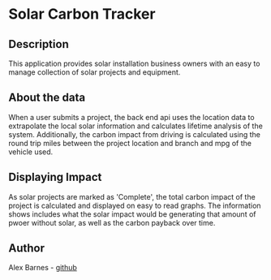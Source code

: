 # Solar Carbon Tracker

## Description

This application provides solar installation business owners with an easy to manage collection of solar projects and equipment.

## About the data

When a user submits a project, the back end api uses the location data to extrapolate the local solar information and calculates lifetime analysis of the system.  Additionally, the carbon impact from driving is calculated using the round trip miles between the project location and branch and mpg of the vehicle used.

## Displaying Impact

As solar projects are marked as 'Complete', the total carbon impact of the project is calculated and displayed on easy to read graphs.  The information shows includes what the solar impact would be generating that amount of pwoer without solar, as well as the carbon payback over time.

## Author 

Alex Barnes - [github](https://github.com/abarnes26)
